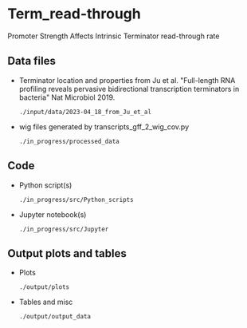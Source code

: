 # Term_read-through
 Promoter Strength Affects Intrinsic Terminator read-through rate

## Data files
* Terminator location and properties from Ju et al. "Full-length RNA profiling reveals pervasive bidirectional transcription terminators in bacteria" Nat Microbiol 2019.

      ./input/data/2023-04_18_from_Ju_et_al


* wig files generated by transcripts_gff_2_wig_cov.py

      ./in_progress/processed_data

## Code
* Python script(s)

      ./in_progress/src/Python_scripts
 
* Jupyter notebook(s)
  
      ./in_progress/src/Jupyter

## Output plots and tables
* Plots

      ./output/plots
  
* Tables and misc

      ./output/output_data
 
  
